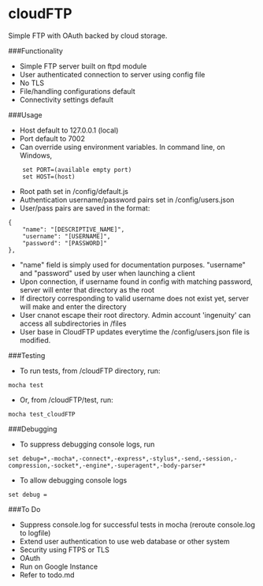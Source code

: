 # cloudFTP
Simple FTP with OAuth backed by cloud storage.

###Functionality
* Simple FTP server built on ftpd module
* User authenticated connection to server using config file
* No TLS
* File/handling configurations default
* Connectivity settings default

###Usage
* Host default to 127.0.0.1 (local)
* Port default to 7002
* Can override using environment variables. In command line, on Windows,

```
	set PORT=(available empty port)
	set HOST=(host)
```

* Root path set in /config/default.js
* Authentication username/password pairs set in /config/users.json
* User/pass pairs are saved in the format:
```
{
	"name": "[DESCRIPTIVE_NAME]",
	"username": "[USERNAME]",
	"password": "[PASSWORD]"
},
```
* "name" field is simply used for documentation purposes. "username" and "password" used by user when launching a client
* Upon connection, if username found in config with matching password, server will enter that directory as the root
* If directory corresponding to valid username does not exist yet, server will make and enter the directory
* User cnanot escape their root directory. Admin account 'ingenuity' can access all subdirectories in /files
* User base in CloudFTP updates everytime the /config/users.json file is modified.

###Testing
* To run tests, from /cloudFTP directory, run:
```
mocha test
```
* Or, from /cloudFTP/test, run:
```
mocha test_cloudFTP
```

###Debugging
* To suppress debugging console logs, run
```
set debug=*,-mocha*,-connect*,-express*,-stylus*,-send,-session,-compression,-socket*,-engine*,-superagent*,-body-parser*
```
* To allow debugging console logs
```
set debug =
```

###To Do
* Suppress console.log for successful tests in mocha (reroute console.log to logfile)
* Extend user authentication to use web database or other system
* Security using FTPS or TLS
* OAuth
* Run on Google Instance
* Refer to todo.md